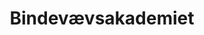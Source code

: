 ---
layout: ../../layouts/CaseLayout.astro
title: "Bindevævsakademiet"
beskrivelse: "Den unikke behandlingsmetode, der favner det fysiske, det følelsesmæssige & det energetiske i én berøring"
kunde: "Katrine Wennerwald"
slug: "obi"
kundebeskrivelse: "Behandler"
casetitle: "Ny Hjemmeside, der Tiltrækker og Inspirerer"
udfordringen: "Katrine Wennerwald er en specialiseret klinik, der fokuserer på behandling og forebyggelse af bindevævssygdomme og -dysfunktioner. Klinikkens mål var at få en hjemmeside, der præsenterede deres behandlingstilbud og ekspertise på en indbydende og informativ måde."
titel1: "Nyt nemt og brugervenligt"
tekst1: "Vi udviklede en visuelt tiltalende og brugervenlig hjemmeside med en lettilgængelig navigation, der gjorde det nemt for besøgende at finde relevant information.

Hjemmesiden indeholdt engagerende og informativt indhold om bindevævssygdomme og -dysfunktioner, samt klinikkens behandlinger og metoder."
mockupimg: "../public/bindevævs.png"
mockupalttext: "hjemmeside vist på computer og smartphone"
farverimg: "../public/herlufholmfarver.svg"
farveralttext: "Mørk farvepalette med sort, gul og blå"
quotetitel: "Fantastisk oplevelse"
quote: "Jeg har haft en fantastiske oplevede med BESA Digital, som har hjulpet mig godt videre. Jeg vil gerne rose hele teamet hos Besas Digital som tager en meget seriøs tilgang til min markedsføring og altid er til rådighed. 

Mine varmeste anbefalinger herfra."
kundeimg: "../katrine.png"
kundeimgalt: "billede af kvinde"
titel2: "Flere Klienter og Større Synlighed"
tekst2: "Den nye hjemmeside har forbedret klinikkens online tilstedeværelse, øget brugertilfredsheden og skabt en effektiv platform for at tiltrække nye klienter og samarbejdspartnere. 

Dette projekt viser vores bureaus evne til at levere skræddersyede og effektive løsninger, der imødekommer kundernes specifikke behov og mål."
tekst2img: "../herluf2.png"
tekst2imgalt: "dame i sweater der holder en skål mad i hænderne"
---